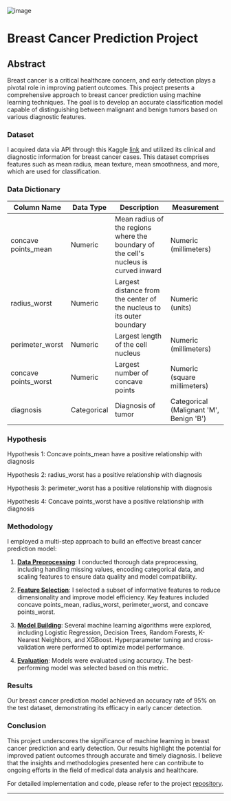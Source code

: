 
![image](https://github.com/hitzuMan/Individual-Project/assets/118470135/19e8c3ab-e0cf-4045-81e8-25ce133ae4d3)





# Breast Cancer Prediction Project

## Abstract

Breast cancer is a critical healthcare concern, and early detection plays a pivotal role in improving patient outcomes. This project presents a comprehensive approach to breast cancer prediction using machine learning techniques. The goal is to develop an accurate classification model capable of distinguishing between malignant and benign tumors based on various diagnostic features.

### Dataset

I acquired data via API through this Kaggle [link](https://www.kaggle.com/datasets/yasserh/breast-cancer-dataset) and utilized its clinical and diagnostic information for breast cancer cases. This dataset comprises features such as mean radius, mean texture, mean smoothness, and more, which are used for classification.

### Data Dictionary

| **Column Name**    | **Data Type**   | **Description**                                 | **Measurement**               |
|--------------------|-----------------|-------------------------------------------------|------------------------------|
| concave points_mean        | Numeric         | Mean radius of the regions where the boundary of the cell's nucleus is curved inward                      | Numeric (millimeters)        |
| radius_worst      | Numeric         | Largest distance from the center of the nucleus to its outer boundary                     | Numeric (units)              |
| perimeter_worst    | Numeric         | Largest length of the cell nucleus                    | Numeric (millimeters)        |
| concave points_worst          | Numeric         | Largest number of concave points                         | Numeric (square millimeters) |
| diagnosis          | Categorical     | Diagnosis of tumor                             | Categorical (Malignant 'M', Benign 'B') |


### Hypothesis

Hypothesis 1: Concave points_mean have a positive relationship with diagnosis

Hypothesis 2: radius_worst has a positive relationship with diagnosis

Hypothesis 3: perimeter_worst has a positive relationship with diagnosis

Hypothesis 4: Concave points_worst have a positive relationship with diagnosis



### Methodology

I employed a multi-step approach to build an effective breast cancer prediction model:

1. **[Data Preprocessing](https://github.com/hitzuMan/Individual-Project/blob/main/wrangle.py)**: I conducted thorough data preprocessing, including handling missing values, encoding categorical data, and scaling features to ensure data quality and model compatibility.

2. **[Feature Selection](https://github.com/hitzuMan/Individual-Project/blob/main/explore.py)**: I selected a subset of informative features to reduce dimensionality and improve model efficiency. Key features included concave points_mean, radius_worst, perimeter_worst, and concave points_worst.

3. **[Model Building](https://github.com/hitzuMan/Individual-Project/blob/main/model.py)**: Several machine learning algorithms were explored, including Logistic Regression, Decision Trees, Random Forests, K-Nearest Neighbors, and XGBoost. Hyperparameter tuning and cross-validation were performed to optimize model performance.

4. **[Evaluation](https://github.com/hitzuMan/Individual-Project/blob/main/final_notebook.ipynb)**: Models were evaluated using accuracy. The best-performing model was selected based on this metric.


### Results

Our breast cancer prediction model achieved an accuracy rate of 95% on the test dataset, demonstrating its efficacy in early cancer detection. 

### Conclusion

This project underscores the significance of machine learning in breast cancer prediction and early detection. Our results highlight the potential for improved patient outcomes through accurate and timely diagnosis. I believe that the insights and methodologies presented here can contribute to ongoing efforts in the field of medical data analysis and healthcare.

For detailed implementation and code, please refer to the project [repository](https://github.com/hitzuMan/Individual-Project/tree/main).

---

